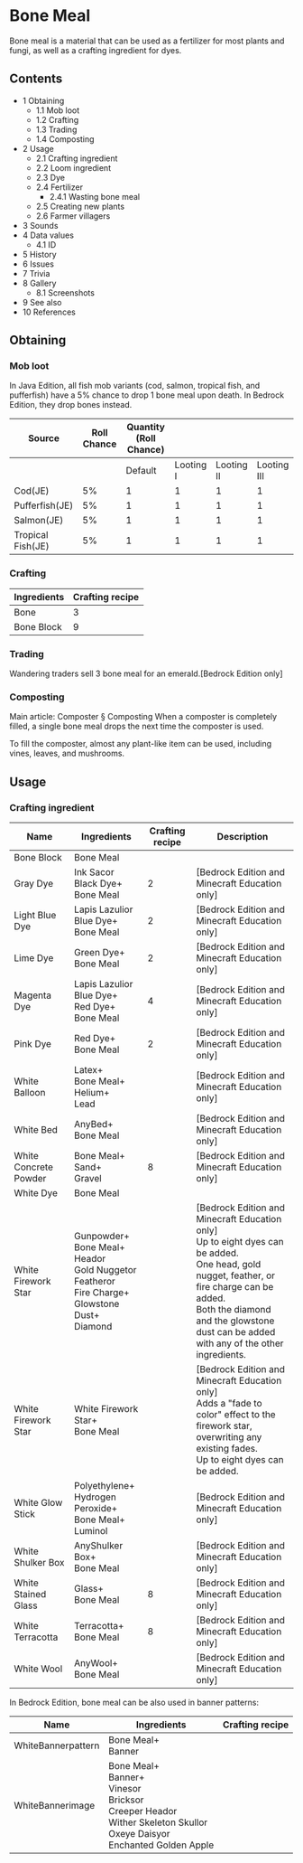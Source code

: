 # Bone Meal
Bone meal is a material that can be used as a fertilizer for most plants and fungi, as well as a crafting ingredient for dyes.

## Contents
- 1 Obtaining
	- 1.1 Mob loot
	- 1.2 Crafting
	- 1.3 Trading
	- 1.4 Composting
- 2 Usage
	- 2.1 Crafting ingredient
	- 2.2 Loom ingredient
	- 2.3 Dye
	- 2.4 Fertilizer
		- 2.4.1 Wasting bone meal
	- 2.5 Creating new plants
	- 2.6 Farmer villagers
- 3 Sounds
- 4 Data values
	- 4.1 ID
- 5 History
- 6 Issues
- 7 Trivia
- 8 Gallery
	- 8.1 Screenshots
- 9 See also
- 10 References

## Obtaining
### Mob loot
In Java Edition, all fish mob variants (cod, salmon, tropical fish, and pufferfish) have a 5% chance to drop 1 bone meal upon death. In Bedrock Edition, they drop bones instead.

| Source            | Roll Chance | Quantity (Roll Chance) |           |            |             |
|-------------------|-------------|------------------------|-----------|------------|-------------|
|                   |             | Default                | Looting I | Looting II | Looting III |
| Cod(JE)           | 5%          | 1                      | 1         | 1          | 1           |
| Pufferfish(JE)    | 5%          | 1                      | 1         | 1          | 1           |
| Salmon(JE)        | 5%          | 1                      | 1         | 1          | 1           |
| Tropical Fish(JE) | 5%          | 1                      | 1         | 1          | 1           |

### Crafting
| Ingredients | Crafting recipe |
|-------------|-----------------|
| Bone        | 3               |
| Bone Block  | 9               |

### Trading
Wandering traders sell 3 bone meal for an emerald.‌[Bedrock Edition  only]

### Composting
Main article: Composter § Composting
When a composter is completely filled, a single bone meal drops the next time the composter is used.

To fill the composter, almost any plant-like item can be used, including vines, leaves, and mushrooms.

## Usage
### Crafting ingredient
| Name                  | Ingredients                                                                                                           | Crafting recipe | Description                                                                                                                                                                                                                                      |
|-----------------------|-----------------------------------------------------------------------------------------------------------------------|-----------------|--------------------------------------------------------------------------------------------------------------------------------------------------------------------------------------------------------------------------------------------------|
| Bone Block            | Bone Meal                                                                                                             |                 |                                                                                                                                                                                                                                                  |
| Gray Dye              | Ink Sacor<br/>Black Dye+<br/>Bone Meal                                                                                | 2               | ‌[Bedrock Edition and Minecraft Education  only]                                                                                                                                                                                                 |
| Light Blue Dye        | Lapis Lazulior<br/>Blue Dye+<br/>Bone Meal                                                                            | 2               | ‌[Bedrock Edition and Minecraft Education  only]                                                                                                                                                                                                 |
| Lime Dye              | Green Dye+<br/>Bone Meal                                                                                              | 2               | ‌[Bedrock Edition and Minecraft Education  only]                                                                                                                                                                                                 |
| Magenta Dye           | Lapis Lazulior<br/>Blue Dye+<br/>Red Dye+<br/>Bone Meal                                                               | 4               | ‌[Bedrock Edition and Minecraft Education  only]                                                                                                                                                                                                 |
| Pink Dye              | Red Dye+<br/>Bone Meal                                                                                                | 2               | ‌[Bedrock Edition and Minecraft Education  only]                                                                                                                                                                                                 |
| White Balloon         | Latex+<br/>Bone Meal+<br/>Helium+<br/>Lead                                                                            |                 | ‌[Bedrock Edition and Minecraft Education  only]                                                                                                                                                                                                 |
| White Bed             | AnyBed+<br/>Bone Meal                                                                                                 |                 | ‌[Bedrock Edition and Minecraft Education  only]                                                                                                                                                                                                 |
| White Concrete Powder | Bone Meal+<br/>Sand+<br/>Gravel                                                                                       | 8               | ‌[Bedrock Edition and Minecraft Education  only]                                                                                                                                                                                                 |
| White Dye             | Bone Meal                                                                                                             |                 |                                                                                                                                                                                                                                                  |
| White Firework Star   | Gunpowder+<br/>Bone Meal+<br/>Heador<br/>Gold Nuggetor<br/>Featheror<br/>Fire Charge+<br/>Glowstone Dust+<br/>Diamond |                 | ‌[Bedrock Edition and Minecraft Education  only]<br/>Up to eight dyes can be added.<br/>One head, gold nugget, feather, or fire charge can be added.<br/>Both the diamond and the glowstone dust can be added with any of the other ingredients. |
| White Firework Star   | White Firework Star+<br/>Bone Meal                                                                                    |                 | ‌[Bedrock Edition and Minecraft Education  only]<br/>Adds a "fade to color" effect to the firework star, overwriting any existing fades.<br/>Up to eight dyes can be added.                                                                      |
| White Glow Stick      | Polyethylene+<br/>Hydrogen Peroxide+<br/>Bone Meal+<br/>Luminol                                                       |                 | ‌[Bedrock Edition and Minecraft Education  only]                                                                                                                                                                                                 |
| White Shulker Box     | AnyShulker Box+<br/>Bone Meal                                                                                         |                 | ‌[Bedrock Edition and Minecraft Education  only]                                                                                                                                                                                                 |
| White Stained Glass   | Glass+<br/>Bone Meal                                                                                                  | 8               | ‌[Bedrock Edition and Minecraft Education  only]                                                                                                                                                                                                 |
| White Terracotta      | Terracotta+<br/>Bone Meal                                                                                             | 8               | ‌[Bedrock Edition and Minecraft Education  only]                                                                                                                                                                                                 |
| White Wool            | AnyWool+<br/>Bone Meal                                                                                                |                 | ‌[Bedrock Edition and Minecraft Education  only]                                                                                                                                                                                                 |

In Bedrock Edition, bone meal can be also used in banner patterns:

| Name               | Ingredients                                                                                                                                 | Crafting recipe |
|--------------------|---------------------------------------------------------------------------------------------------------------------------------------------|-----------------|
| WhiteBannerpattern | Bone Meal+<br/>Banner                                                                                                                       |                 |
| WhiteBannerimage   | Bone Meal+<br/>Banner+<br/>Vinesor<br/>Bricksor<br/>Creeper Heador<br/>Wither Skeleton Skullor<br/>Oxeye Daisyor<br/>Enchanted Golden Apple |                 |

